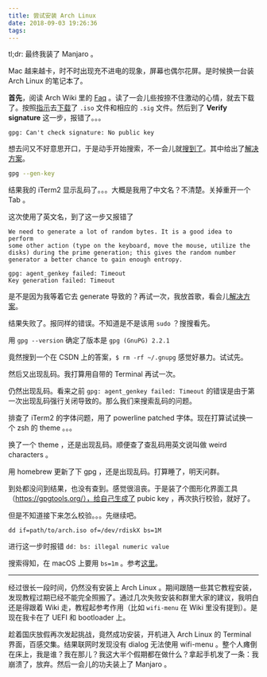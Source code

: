```yaml
---
title: 尝试安装 Arch Linux
date: 2018-09-03 19:26:36
tags:
---
```


tl;dr: 最终我装了 Manjaro 。

Mac 越来越卡，时不时出现充不进电的现象，屏幕也偶尔花屏。是时候换一台装 Arch Linux 的笔记本了。

**首先**，阅读 Arch Wiki 里的 [Faq](https://wiki.archlinux.org/index.php/Frequently_asked_questions) 。读了一会儿些按捺不住激动的心情，就去下载了。按照[指示](https://wiki.archlinux.org/index.php/Category:Getting_and_installing_Arch)去[下载](https://www.archlinux.org/download/)了 `.iso` 文件和相应的 `.sig` 文件。然后到了 **Verify signature** 这一步，报错了。。。

```
gpg: Can't check signature: No public key
```

想去问又不好意思开口，于是动手开始搜索，不一会儿就[搜到了](https://bbs.archlinux.org/viewtopic.php?id=236213)。其中给出了[解决方案](http://wooledge.org/~greg/crypto/node41.html)。

```zsh
gpg --gen-key
```

结果我的 iTerm2 显示乱码了。。。大概是我用了中文名？不清楚。关掉重开一个 Tab 。

这次使用了英文名，到了这一步又报错了

```
We need to generate a lot of random bytes. It is a good idea to perform
some other action (type on the keyboard, move the mouse, utilize the
disks) during the prime generation; this gives the random number
generator a better chance to gain enough entropy.

gpg: agent_genkey failed: Timeout
Key generation failed: Timeout
```

是不是因为我等着它去 generate 导致的？再试一次，我放首歌，看会儿[解决方案](http://wooledge.org/~greg/crypto/node41.html)。

结果失败了。报同样的错误。不知道是不是该用 `sudo` ？搜搜看先。

用 `gpg --version` 确定了版本是 `gpg (GnuPG) 2.2.1`

竟然搜到一个在 CSDN 上的答案，`$ rm -rf ~/.gnupg` 感觉好暴力。试试先。

然后又出现乱码。我打算用自带的 Terminal 再试一次。

仍然出现乱码。看来之前 `gpg: agent_genkey failed: Timeout` 的错误是由于第一次出现乱码强行关闭导致的。那么我们来搜索乱码的问题。

排查了 iTerm2 的字体问题，用了 powerline patched 字体。现在打算试试换一个 zsh 的 theme 。。。

换了一个 theme ，还是出现乱码。顺便查了查乱码用英文说叫做 weird characters 。

用 homebrew 更新了下 gpg ，还是出现乱码。打算睡了，明天问群。

到处都没问到结果，也没有查到。感觉很沮丧。于是装了个图形化界面工具（https://gpgtools.org/），给自己生成了 pubic key ，再次执行校验，就好了。

但是不知道接下来怎么校验。。。先继续吧。

```
dd if=path/to/arch.iso of=/dev/rdiskX bs=1M
```

进行这一步时报错 `dd: bs: illegal numeric value`

搜索得知，在 macOS 上要用 `bs=1m` 。参考[这里](https://rendezvouswithpavan.wordpress.com/2015/06/16/dd-bs-illegal-numeric-value-error-on-mac-os-x/)。

---

经过很长一段时间，仍然没有安装上 Arch Linux 。期间跟随一些其它教程安装，发现教程过期已经不能完全照搬了。通过几次失败安装和群里大家的建议，我明白还是得跟着 Wiki 走，教程起参考作用（比如 `wifi-menu` 在 Wiki 里没有提到）。是现在我卡在了 UEFI 和 bootloader 上。

趁着国庆放假再次发起挑战，竟然成功安装，开机进入 Arch Linux 的 Terminal 界面，百感交集。结果联网时发现没有 dialog 无法使用 wifi-menu 。整个人瘫倒在床上，我是谁？我在那儿？我这大半个假期都在做什么？拿起手机发了一条：我崩溃了，放弃。然后一会儿的功夫装上了 Manjaro 。
